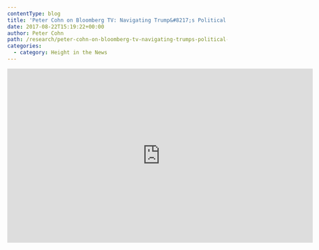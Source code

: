 ```yaml
---
contentType: blog
title: 'Peter Cohn on Bloomberg TV: Navigating Trump&#8217;s Political Agenda'
date: 2017-08-22T15:19:22+00:00
author: Peter Cohn
path: /research/peter-cohn-on-bloomberg-tv-navigating-trumps-political-agenda/
categories:
  - category: Height in the News
---
```

<iframe src="https://www.bloomberg.com/api/embed/iframe?id=ec72557a-b41f-43b7-a86d-77623a467174" width="700" height="400" frameborder="0"></iframe>